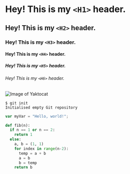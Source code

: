 # Hey! This is my `<H1>` header.
## Hey! This is my `<H2>` header.
### Hey! This is my `<H3>` header.
#### Hey! This is my `<H4>` header.
##### Hey! This is my `<H5>` header.
###### Hey! This is my `<H6>` header.

![Image of Yaktocat](https://octodex.github.com/images/yaktocat.png)

```
$ git init
Initialised empty Git repository
```

``` javascript
var myVar = "Hello, world!";
```

``` python
def fib(n):
  if n == 1 or n == 2:
    return 1
  else:
    a, b = (1, 1)
    for index in range(n-2):
      temp = a + b
      a = b
      b = temp
    return b
```
